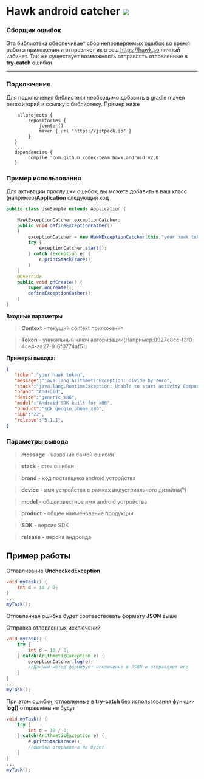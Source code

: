 # Hawk android catcher ![](https://jitpack.io/v/jitpack/maven-simple.svg?style=flat-square)
### Сборщик ошибок 
Эта библиотека обеспечивает сбор непроверяемых ошибок во время работы приложения и отправляет их в ваш https://hawk.so личный кабинет.
Так же существует возможность отправлять отловленные в **try-catch** ошибки

-----

### Подключение
Для подключения библиотеки необходимо добавить в gradle maven репозиторий и ссылку с библиотеку. Пример ниже 
```
    allprojects {
        repositories {
            jcenter()
            maven { url "https://jitpack.io" }
        }
   }
   ...
   dependencies {
        compile 'com.github.codex-team:hawk.android:v2.0'
   }
```
### Пример использования
Для активации прослушки ошибок, вы можете добавить в ваш класс (например)**Application** следующий код

```java
public class UseSample extends Application {

    HawkExceptionCatcher exceptionCatcher;
    public void defineExceptionCather()
    {
        exceptionCatcher = new HawkExceptionCatcher(this,"your hawk token");
        try {
            exceptionCatcher.start();
        } catch (Exception e) {
            e.printStackTrace();
        }
    }
    @Override
    public void onCreate() {
        super.onCreate();
        defineExceptionCather();
    }
}

```
**Входные параметры** 

> **Context** - текущий context приложения

> **Token** - уникальный ключ авторизации(Например:0927e8cc-f3f0-4ce4-aa27-916f0774af51)

**Примеры вывода:**
```json
{  
   "token":"your hawk token",
   "message":"java.lang.ArithmeticException: divide by zero",
   "stack":"java.lang.RuntimeException: Unable to start activity ComponentInfo{com.hawkandroidcatcher.akscorp.hawkandroidcatcher\/com.hawkandroidcatcher.akscorp.hawkandroidcatcher.SampleMainActivity}: java.lang.ArithmeticException: divide by zero",
   "brand":"Android",
   "device":"generic_x86",
   "model":"Android SDK built for x86",
   "product":"sdk_google_phone_x86",
   "SDK":"22",
   "release":"5.1.1",
}
```

### Параметры вывода
> **message** - название самой ошибки

> **stack** - стек ошибки

> **brand** - код поставщика android устройства

> **device** - имя устройства в рамках индустриального дизайна(?)

> **model** - общеизвестное имя android устройства

> **product** - общее наименование продукции

> **SDK** - версия SDK

> **release** - версия андроида

## Пример работы  

Отлавливание **UncheckedException**

```java
void myTask() {
	int d = 10 / 0;
}
...
myTask();
```
Отловленная ошибка будет соотвествовать формату **JSON** выше

Отправка отловленных исключений

```java
void myTask() {
    try {
        int d = 10 / 0;
    } catch(ArithmeticException e) {
        exceptionCatcher.log(e); 
        //Данный метод формирует исключение в JSON и отправляет его
    }
}
...
myTask();
```
При этом ошибки, отловленные в **try-catch** без использования функции **log()** отправлены не будут

```java
void myTask() {
    try {
        int d = 10 / 0;
    } catch(ArithmeticException e) {
        e.printStackTrace();
        //ошибка отправлена не будет
    }
}
...
myTask();
```
